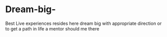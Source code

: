# Dream-big-
Best Live experiences resides here 
dream big with appropriate direction or to get a path in life a mentor should me there 

